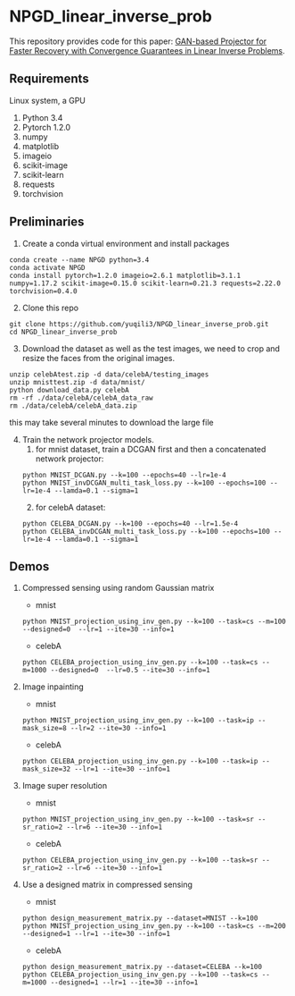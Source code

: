 # NPGD_linear_inverse_prob
This repository provides code for this paper: [GAN-based Projector for Faster Recovery with Convergence Guarantees in Linear Inverse Problems](https://arxiv.org/abs/1902.09698). 

## Requirements
Linux system, a GPU 
1. Python 3.4
2. Pytorch 1.2.0
3. numpy  
4. matplotlib 
5. imageio 
6. scikit-image 
7. scikit-learn 
8. requests 
9. torchvision 



## Preliminaries
1. Create a conda virtual environment and install packages
```
conda create --name NPGD python=3.4
conda activate NPGD
conda install pytorch=1.2.0 imageio=2.6.1 matplotlib=3.1.1 numpy=1.17.2 scikit-image=0.15.0 scikit-learn=0.21.3 requests=2.22.0 torchvision=0.4.0 
```

2. Clone this repo 
```
git clone https://github.com/yuqili3/NPGD_linear_inverse_prob.git
cd NPGD_linear_inverse_prob
```

3. Download the dataset as well as the test images, we need to crop and resize the faces from the original images. 
```
unzip celebAtest.zip -d data/celebA/testing_images
unzip mnisttest.zip -d data/mnist/
python download_data.py celebA
rm -rf ./data/celebA/celebA_data_raw
rm ./data/celebA/celebA_data.zip
```
this may take several minutes to download the large file

4. Train the network projector models.
    1. for mnist dataset, train a DCGAN first and then a concatenated network projector:
    ```
    python MNIST_DCGAN.py --k=100 --epochs=40 --lr=1e-4
    python MNIST_invDCGAN_multi_task_loss.py --k=100 --epochs=100 --lr=1e-4 --lamda=0.1 --sigma=1
    ```
    2. for celebA dataset:
    ```
    python CELEBA_DCGAN.py --k=100 --epochs=40 --lr=1.5e-4
    python CELEBA_invDCGAN_multi_task_loss.py --k=100 --epochs=100 --lr=1e-4 --lamda=0.1 --sigma=1
    ```
    
    
## Demos
1. Compressed sensing using random Gaussian matrix
    * mnist
    ```
    python MNIST_projection_using_inv_gen.py --k=100 --task=cs --m=100 --designed=0  --lr=1 --ite=30 --info=1
    ```
    * celebA
    ```
    python CELEBA_projection_using_inv_gen.py --k=100 --task=cs --m=1000 --designed=0  --lr=0.5 --ite=30 --info=1
    ```
    
2. Image inpainting
    * mnist
    ```
    python MNIST_projection_using_inv_gen.py --k=100 --task=ip --mask_size=8 --lr=2 --ite=30 --info=1
    ```
    * celebA
    ```
    python CELEBA_projection_using_inv_gen.py --k=100 --task=ip --mask_size=32 --lr=1 --ite=30 --info=1
    ```
    
3. Image super resolution
    * mnist
    ```
    python MNIST_projection_using_inv_gen.py --k=100 --task=sr --sr_ratio=2 --lr=6 --ite=30 --info=1
    ```
    * celebA
    ```
    python CELEBA_projection_using_inv_gen.py --k=100 --task=sr --sr_ratio=2 --lr=6 --ite=30 --info=1
    ```

4. Use a designed matrix in compressed sensing

   * mnist
   ```
   python design_measurement_matrix.py --dataset=MNIST --k=100
   python MNIST_projection_using_inv_gen.py --k=100 --task=cs --m=200 --designed=1 --lr=1 --ite=30 --info=1
   ```
   
   * celebA
   ```
   python design_measurement_matrix.py --dataset=CELEBA --k=100
   python CELEBA_projection_using_inv_gen.py --k=100 --task=cs --m=1000 --designed=1 --lr=1 --ite=30 --info=1
   ```
